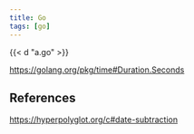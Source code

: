 ```yaml
---
title: Go
tags: [go]
---
```


{{< d "a.go" >}}

<https://golang.org/pkg/time#Duration.Seconds>

## References

<https://hyperpolyglot.org/c#date-subtraction>
